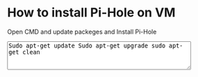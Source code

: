<h1>How to install Pi-Hole on VM</h1>
 <form>
    <p><label for="mytextarea"> Open CMD and update packeges and Install Pi-Hole</label></p>
        <textarea id="mytextarea" name="mytextarea" rows="4" cols="50">Sudo apt-get update Sudo apt-get upgrade sudo apt-get clean</textarea>
 </form>
 
